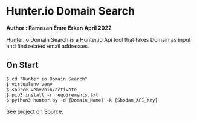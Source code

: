 # Hunter.io Domain Search
**Author : Ramazan Emre Erkan** 
**April 2022**

Hunter.io Domain Search is a Hunter.io Api tool that takes Domain as input and find related email addresses.

## On Start 
```
$ cd "Hunter.io Domain Search"
$ virtualenv venv
$ source venv/bin/activate
$ pip3 install -r requirements.txt
$ python3 hunter.py -d {Domain_Name} -k {Shodan_API_Key}
```

See project on [Source].

[Source]: <https://github.com/RamazanEmreErkan/Python-Scripts>
